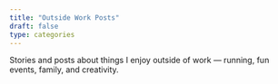 ```yaml
---
title: "Outside Work Posts"
draft: false
type: categories
---
```


Stories and posts about things I enjoy outside of work — running, fun events, family, and creativity.
